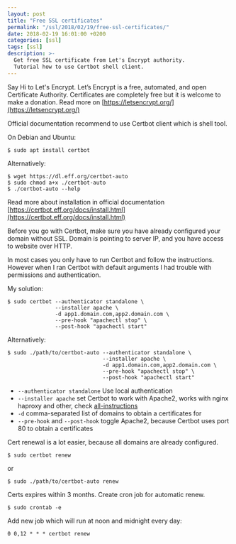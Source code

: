 ```yaml
---
layout: post
title: "Free SSL certificates"
permalink: "/ssl/2018/02/19/free-ssl-certificates/"
date: 2018-02-19 16:01:00 +0200
categories: [ssl]
tags: [ssl]
description: >-
  Get free SSL certificate from Let's Encrypt authority.
  Tutorial how to use Certbot shell client.
---
```


Say Hi to Let's Encrypt.
Let’s Encrypt is a free, automated, and open Certificate Authority.
Certificates are completely free but it is welcome to make a donation.
Read more on [https://letsencrypt.org/](https://letsencrypt.org/)

Official documentation recommend to use Certbot client which is shell tool.

On Debian and Ubuntu:

```console
$ sudo apt install certbot
```

Alternatively:

```console
$ wget https://dl.eff.org/certbot-auto
$ sudo chmod a+x ./certbot-auto
$ ./certbot-auto --help
```

Read more about installation in official documentation [https://certbot.eff.org/docs/install.html](https://certbot.eff.org/docs/install.html)

Before you go with Certbot, make sure you have already configured your domain without SSL.
Domain is pointing to server IP, and you have access to website over HTTP.

In most cases you only have to run Certbot and follow the instructions.
However when I ran Certbot with default arguments I had trouble with permissions and authentication.

My solution:

```console
$ sudo certbot --authenticator standalone \
               --installer apache \
               -d app1.domain.com,app2.domain.com \
               --pre-hook "apachectl stop" \
               --post-hook "apachectl start"
```

Alternatively:

```console
$ sudo ./path/to/certbot-auto --authenticator standalone \
                              --installer apache \
                              -d app1.domain.com,app2.domain.com \
                              --pre-hook "apachectl stop" \
                              --post-hook "apachectl start"
```

* `--authenticator standalone` Use local authentication
* `--installer apache` set Certbot to work with Apache2, works with nginx haproxy and other, check [all-instructions](https://certbot.eff.org/all-instructions/)
* `-d` comma-separated list of domains to obtain a certificates for
* `--pre-hook` and `--post-hook` toggle Apache2, because Certbot uses port 80 to obtain a certificates

Cert renewal is a lot easier, because all domains are already configured.

```console
$ sudo certbot renew
```

or

```console
$ sudo ./path/to/certbot-auto renew
```

Certs expires within 3 months. Create cron job for automatic renew.

```console
$ sudo crontab -e
```

Add new job which will run at noon and midnight every day:

```
0 0,12 * * * certbot renew
```
